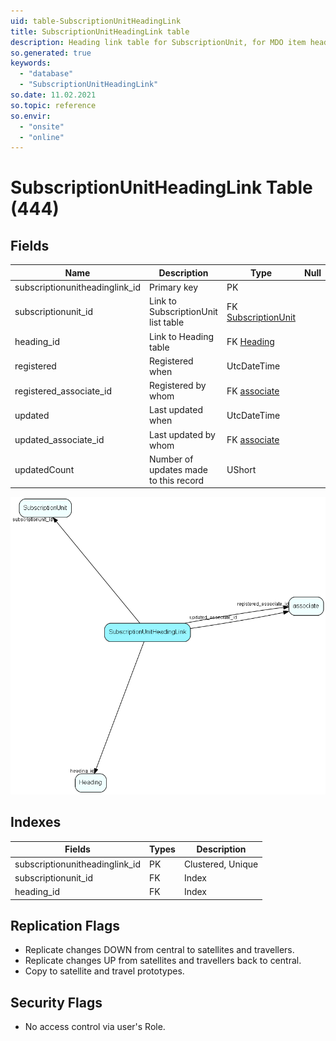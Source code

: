```yaml
---
uid: table-SubscriptionUnitHeadingLink
title: SubscriptionUnitHeadingLink table
description: Heading link table for SubscriptionUnit, for MDO item headings
so.generated: true
keywords:
  - "database"
  - "SubscriptionUnitHeadingLink"
so.date: 11.02.2021
so.topic: reference
so.envir:
  - "onsite"
  - "online"
---
```


# SubscriptionUnitHeadingLink Table (444)

## Fields

| Name | Description | Type | Null |
|------|-------------|------|:----:|
|subscriptionunitheadinglink\_id|Primary key|PK| |
|subscriptionunit\_id|Link to SubscriptionUnit list table|FK [SubscriptionUnit](subscriptionunit.md)| |
|heading\_id|Link to Heading table|FK [Heading](heading.md)| |
|registered|Registered when|UtcDateTime| |
|registered\_associate\_id|Registered by whom|FK [associate](associate.md)| |
|updated|Last updated when|UtcDateTime| |
|updated\_associate\_id|Last updated by whom|FK [associate](associate.md)| |
|updatedCount|Number of updates made to this record|UShort| |


![SubscriptionUnitHeadingLink table relationship diagram](./media/SubscriptionUnitHeadingLink.png)

## Indexes

| Fields | Types | Description |
|--------|-------|-------------|
|subscriptionunitheadinglink\_id |PK |Clustered, Unique |
|subscriptionunit\_id |FK |Index |
|heading\_id |FK |Index |

## Replication Flags

* Replicate changes DOWN from central to satellites and travellers.
* Replicate changes UP from satellites and travellers back to central.
* Copy to satellite and travel prototypes.

## Security Flags

* No access control via user's Role.

